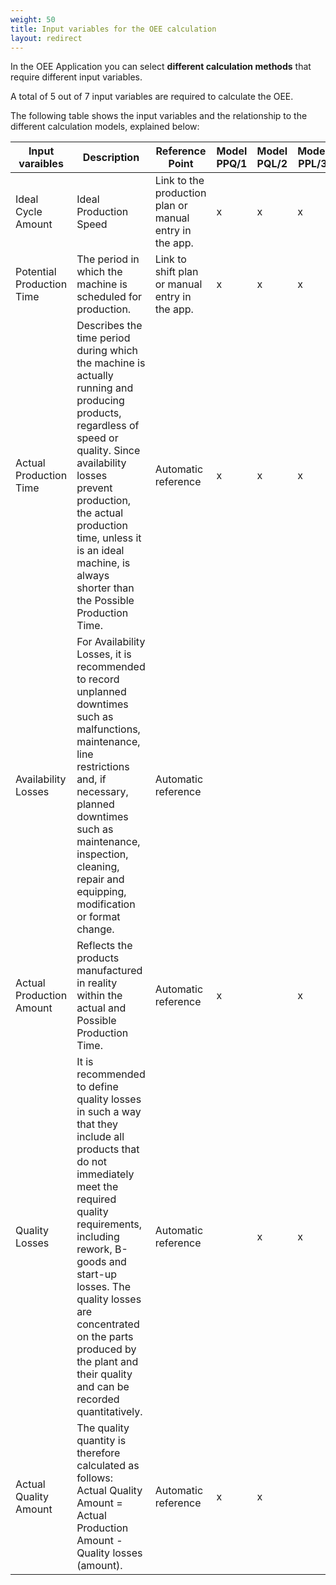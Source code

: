 ```yaml
---
weight: 50
title: Input variables for the OEE calculation
layout: redirect
---
```


In the OEE Application you can select **different calculation methods** that require different input variables.

A total of 5 out of 7 input variables are required to calculate the OEE.

The following table shows the input variables and the relationship to the different calculation models, explained below:

<table class="ce-table">
<thead>
<colgroup>
<col width="15%">
<col width="35%">
<col width="20%">
<col width="5%">
<col width="5%">
<col width="5%">
<col width="5%">
<col width="5%">
<col width="5%">
</colgroup>
<tr>
<th>
Input varaibles
</th>
<th>
Description
</th>
<th>
Reference Point
</th>
<th>
Model PPQ/1
</th>
<th>
Model PQL/2
</th>
<th>
Model PPL/3
</th>
<th>
Model LPQ/4
</th>
<th>
Model LQL/5
</th>
<th>
Model LPL/6
</th>
</tr>
</thead>
<tbody>
<tr>
<td>
Ideal Cycle Amount
</td>
<td>
Ideal Production Speed
</td>
<td>
Link to the production plan or manual entry in the app.
</td>
<td>
x
</td>
<td>
x
</td>
<td>
x
</td>
<td>
x
</td>
<td>
x
</td>
<td>
x
</td>
</tr>
<tr>
<td>
Potential Production Time
</td>
<td>
The period in which the machine is scheduled for production.
</td>
<td>
Link to shift plan or manual entry in the app.
</td>
<td>
x
</td>
<td>
x
</td>
<td>
x
</td>
<td>
x
</td>
<td>
x
</td>
<td>
x
</td>
</tr>
<tr>
<td>
Actual Production Time
</td>
<td>
Describes the time period during which the machine is actually running and producing products, regardless of speed or quality. Since availability losses prevent production, the actual production time, unless it is an ideal machine, is always shorter than the Possible Production Time.
</td>
<td>
Automatic reference
</td>
<td>
x
</td>
<td>
x
</td>
<td>
x
</td>
<td>
</td>
<td>
</td>
<td>
</td>
</tr>
<tr>
<td>
Availability Losses
</td>
<td>
For Availability Losses, it is recommended to record unplanned downtimes such as malfunctions, maintenance, line restrictions and, if necessary, planned downtimes such as maintenance, inspection, cleaning, repair and equipping, modification or format change.
</td>
<td>
Automatic reference
</td>
<td>
</td>
<td>
</td>
<td>
</td>
<td>
x
</td>
<td>
x
</td>
<td>
x
</td>
</tr>
<tr>
<td>
Actual Production Amount
</td>
<td>
Reflects the products manufactured in reality within the actual and Possible Production Time.
</td>
<td>
Automatic reference
</td>
<td>
x
</td>
<td>
</td>
<td>
x
</td>
<td>
x
</td>
<td>
</td>
<td>
x
</td>
</tr>
<tr>
<td>
Quality Losses
</td>
<td>
It is recommended to define quality losses in such a way that they include all products that do not immediately meet the required quality requirements, including rework, B-goods and start-up losses. The quality losses are concentrated on the parts produced by the plant and their quality and can be recorded quantitatively.
</td>
<td>
Automatic reference
</td>
<td>
</td>
<td>
x
</td>
<td>
x
</td>
<td>
</td>
<td>
x
</td>
<td>
x
</td>
</tr>
<tr>
<td>
Actual Quality Amount
</td>
<td>
The quality quantity is therefore calculated as follows: Actual Quality Amount = Actual Production Amount - Quality losses (amount).
</td>
<td>
Automatic reference
</td>
<td>
x
</td>
<td>
x
</td>
<td>
</td>
<td>
x
</td>
<td>
x
</td>
<td>
</td>
</tr>
</tbody>
</table>
